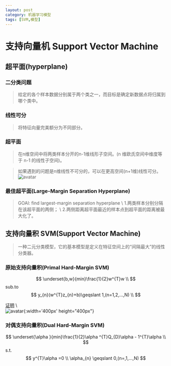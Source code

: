 ```yaml
---
layout: post
category: 机器学习模型
tags: [SVM,模型]
---
```



支持向量机 Support Vector Machine
================

## 超平面(hyperplane)

### 二分类问题
	
> 给定的各个样本数据分别属于两个类之一，而目标是确定新数据点将归属到哪个类中。

### 线性可分

> 将特征向量完美额分为不同部分。

### 超平面

> 在n维空间中将两类样本分开的n-1维线形子空间。(n 维欧氏空间中维度等于 n-1 的线性子空间)。

> 如果遇到的问题是n维线性不可分的，可以在更高空间(n+1维)线性可分。
![avatar](https://gwfp.github.io/static/images/18/11/21/separateinhighdemension.jpeg)

### 最佳超平面(Large-Margin Separation Hyperplane)

> GOAl: find largest-margin separation hyperplane	\\
  1.两类样本分别分隔在该超平面的两侧；	\\
  2.两侧距离超平面最近的样本点到超平面的距离被最大化了。

## 支持向量积 SVM(Support Vector Machine)

> 一种二元分类模型，它的基本模型是定义在特征空间上的“间隔最大”的线性分类器。

### 原始支持向量积(Primal Hard-Margin SVM)

$$
\underset{b,w}{min}\frac{1}{2}w^{T}w	\\
$$
sub.to
$$
y_{n}(w^{T}z_{n}+b)\geqslant 1,(n=1,2,...,N)	\\
$$

[证明](https://blog.csdn.net/red_stone1/article/details/73526457)	\\	
![avatar](https://gwfp.github.io/static/images/18/11/21/hyperplane.png){:width='400px' height="400px"}

### 对偶支持向量积(Dual Hard-Margin SVM)

$$
\underset{\alpha }{min}\frac{1}{2}\alpha ^{T}Q_{D}\alpha - 1^{T}\alpha 	\\
$$
s.t.
$$
y^{T}\alpha =0	\\
\alpha_{n}  \geqslant 0,(n=,1,...,N)
$$
